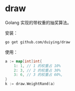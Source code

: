 # draw

Golang 实现的带权重的抽奖算法。  

安装：

```sh
go get github.com/duiying/draw
```

使用：

```go
a := map[int]int{
    1: 1, // 1 的权重占 10%
    2: 3, // 2 的权重占 30%
    3: 6, // 3 的权重占 60%,
}
k := draw.WeightRand(a)
```






